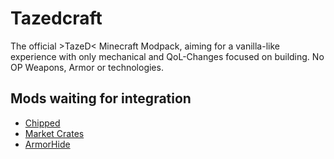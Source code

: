 # Tazedcraft

The official >TazeD< Minecraft Modpack, aiming for a vanilla-like experience with only mechanical and QoL-Changes focused on building.
No OP Weapons, Armor or technologies.


## Mods waiting for integration

- [Chipped](https://www.curseforge.com/minecraft/mc-mods/chipped)
- [Market Crates](https://www.curseforge.com/minecraft/mc-mods/market-crates)
- [ArmorHide](https://modrinth.com/mod/armorhide)
